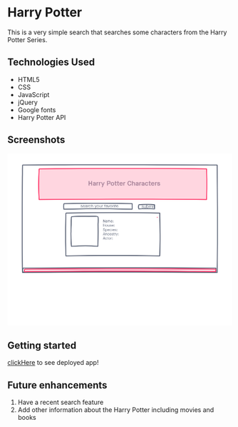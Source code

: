# Harry Potter 
This is a very simple search that searches some characters from the Harry Potter Series.

## Technologies Used
- HTML5
- CSS
- JavaScript
- jQuery
- Google fonts 
- Harry Potter API

## Screenshots 
![wireframe](./wireframe.png)

## Getting started 
[clickHere](#) to see deployed app!

## Future enhancements 
1. Have a recent search feature
2. Add other information about the Harry Potter including movies and books